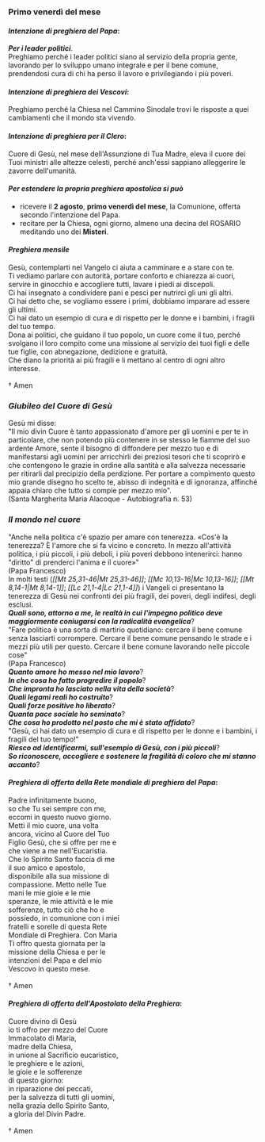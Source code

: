 
### Primo venerdì del mese

#### *Intenzione di preghiera del Papa*:
***Per i leader politici***.<br>Preghiamo perché i leader politici siano al servizio della propria gente, lavorando per lo sviluppo umano integrale e per il bene comune, prendendosi cura di chi ha perso il lavoro e privilegiando i più poveri.

#### *Intenzione di preghiera dei Vescovi*:
Preghiamo perché la Chiesa nel Cammino Sinodale trovi le risposte a quei cambiamenti che il mondo sta vivendo.

#### *Intenzione di preghiera per il Clero*:
Cuore di Gesù, nel mese dell'Assunzione di Tua Madre, eleva il cuore dei Tuoi ministri alle altezze celesti, perché anch'essi sappiano alleggerire le zavorre dell'umanità.

#### *Per estendere la propria preghiera apostolica si può*
- ricevere il **2 agosto**, **primo venerdì del mese**, la Comunione, offerta secondo l'intenzione del Papa.
- recitare per la Chiesa, ogni giorno, almeno una decina del ROSARIO meditando uno dei **Misteri**.

#### *Preghiera mensile*
Gesù, contemplarti nel Vangelo ci aiuta a camminare e a stare con te.<br>Ti vediamo parlare con autorità, portare conforto e chiarezza ai cuori, servire in ginocchio e accogliere tutti, lavare i piedi ai discepoli.<br>Ci hai insegnato a condividere pani e pesci per nutrirci gli uni gli altri.<br>Ci hai detto che, se vogliamo essere i primi, dobbiamo imparare ad essere gli ultimi.<br>Ci hai dato un esempio di cura e di rispetto per le donne e i bambini, i fragili del tuo tempo.<br>Dona ai politici, che guidano il tuo popolo, un cuore come il tuo, perché svolgano il loro compito come una missione al servizio dei tuoi figli e delle tue figlie, con abnegazione, dedizione e gratuità.<br>Che diano la priorità ai più fragili e li mettano al centro di ogni altro interesse.<br><br>† Amen

### *Giubileo del Cuore di Gesù*
Gesù mi disse:<br>"Il mio divin Cuore è tanto appassionato d'amore per gli uomini e per te in particolare, che non potendo più contenere in se stesso le fiamme del suo ardente Amore, sente il bisogno di diffondere per mezzo tuo e di manifestarsi agli uomini per arricchirli dei preziosi tesori che ti scoprirò e che contengono le grazie in ordine alla santità e alla salvezza necessarie per ritirarli dal precipizio della perdizione. Per portare a compimento questo mio grande disegno ho scelto te, abisso di indegnità e di ignoranza, affinché appaia chiaro che tutto si compie per mezzo mio".<br>(Santa Margherita Maria Alacoque - Autobiografia n. 53)

### *Il mondo nel cuore*
"Anche nella politica c'è spazio per amare con tenerezza. «Cos'è la tenerezza? È l'amore che si fa vicino e concreto. In mezzo all'attività politica, i più piccoli, i più deboli, i più poveri debbono intenerirci: hanno "diritto" di prenderci l'anima e il cuore»"<br>(Papa Francesco)<br>In molti testi (*<span class="BibleRef">[[Mt 25,31-46|Mt 25,31-46]]</span>*; *<span class="BibleRef">[[Mc 10,13-16|Mc 10,13-16]]</span>*; *<span class="BibleRef">[[Mt 8,14-1|Mt 8,14-1]]</span>*; *<span class="BibleRef">[[Lc 21,1-4|Lc 21,1-4]]</span>*) i Vangeli ci presentano la tenerezza di Gesù nei confronti dei più fragili, dei poveri, degli indifesi, degli esclusi.<br>***Quali sono, attorno a me, le realtà in cui l'impegno politico deve maggiormente coniugarsi con la radicalità evangelica***?<br>"Fare politica è una sorta di martirio quotidiano: cercare il bene comune senza lasciarti corrompere. Cercare il bene comune pensando le strade e i mezzi più utili per questo. Cercare il bene comune lavorando nelle piccole cose"<br>(Papa Francesco)<br>***Quanto amore ho messo nel mio lavoro***?<br>***In che cosa ho fatto progredire il popolo***?<br>***Che impronta ho lasciato nella vita della società***?<br>***Quali legami reali ho costruito***?<br>***Quali forze positive ho liberato***?<br>***Quanta pace sociale ho seminato***?<br>***Che cosa ho prodotto nel posto che mi è stato affidato***?<br>"Gesù, ci hai dato un esempio di cura e di rispetto per le donne e i bambini, i fragili del tuo tempo!"<br>***Riesco ad identificarmi, sull'esempio di Gesù, con i più piccoli***?<br>***So riconoscere, accogliere e sostenere la fragilità di coloro che mi stanno accanto***?

#### *Preghiera di offerta della Rete mondiale di preghiera del Papa*:
Padre infinitamente buono,<br>so che Tu sei sempre con me,<br>eccomi in questo nuovo giorno.<br>Metti il mio cuore, una volta<br>ancora, vicino al Cuore del Tuo<br>Figlio Gesù, che si offre per me e<br>che viene a me nell'Eucaristia.<br>Che lo Spirito Santo faccia di me<br>il suo amico e apostolo,<br>disponibile alla sua missione di<br>compassione. Metto nelle Tue<br>mani le mie gioie e le mie<br>speranze, le mie attività e le mie<br>sofferenze, tutto ciò che ho e<br>possiedo, in comunione con i miei<br>fratelli e sorelle di questa Rete<br>Mondiale di Preghiera. Con Maria<br>Ti offro questa giornata per la<br>missione della Chiesa e per le<br>intenzioni del Papa e del mio<br>Vescovo in questo mese.<br><br>† Amen

#### *Preghiera di offerta dell'Apostolato della Preghiera*:
Cuore divino di Gesù<br>io ti offro per mezzo del Cuore<br>Immacolato di Maria,<br>madre della Chiesa,<br>in unione al Sacrificio eucaristico,<br>le preghiere e le azioni,<br>le gioie e le sofferenze<br>di questo giorno:<br>in riparazione dei peccati,<br>per la salvezza di tutti gli uomini,<br>nella grazia dello Spirito Santo,<br>a gloria del Divin Padre.<br><br>† Amen